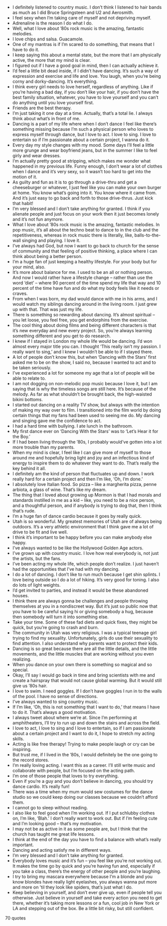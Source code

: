  - I definitely listened to country music. I don’t think I listened to hair bands as much as I did Bruce Springsteen and U2 and Aerosmith.
 - I feel sexy when I’m taking care of myself and not depriving myself.
 - Adrenaline is the reason I do what I do.
 - Well, what I love about ’80s rock music is the amazing, fantastic melodies.
 - I love chips and salsa. Guacamole.
 - One of my mantras is if I’m scared to do something, that means that I have to do it.
 - I keep saying this about a mental state, but the more that I am physically active, the more that my mind is clear.
 - I figured out if I have a good goal in mind, then I can actually achieve it.
 - I’d feel a little bit dead inside, if I didn’t have dancing. It’s such a way of expression and exercise and life and love. You laugh, when you’re being corny and dorky-dancing. It’s everything.
 - I think every girl needs to love herself, regardless of anything. Like if you’re having a bad day, if you don’t like your hair, if you don’t have the best family situation, whatever, you have to love yourself and you can’t do anything until you love yourself first.
 - Friends are the best therapy.
 - I’m just taking it one day at a time. Actually, that’s a total lie. I always think about what’s in front of me.
 - Dancing is a part of my life where when I don’t dance I feel like there’s something missing because I’m such a physical person who loves to express myself through dance, but I love to act. I love to sing. I love to entertain so if I’m passionate about a certain project, I wanna do it.
 - Every day my style changes with my mood. Some days I’ll feel a little more grunge and wear boyfriend jeans, but in the summer I like to feel girly and wear dresses.
 - I’m actually pretty good at stripping, which makes me wonder what happened in my previous life. Funny enough, I don’t wear a lot of clothes when I dance and it’s very sexy, so it wasn’t too hard to get into the motion of it.
 - As guilty and fun as it is to go through a drive-thru and get a cheeseburger or whatever, I just feel like you can make your own burger at home. You know what’s going into it. You know where it came from. And it’s just easy to go back and forth to those drive-thrus. Just kick that habit!
 - I’m very blessed and I don’t take anything for granted. I think if you alienate people and just focus on your work then it just becomes lonely and it’s not fun anymore.
 - What I love about ’80s rock music is the amazing, fantastic melodies. In pop music, it’s all about the techno beat to dance to in the club and the repetitiveness, whereas in rock music there is literally, like, balls-to-the-wall singing and playing. I love it.
 - I’ve always had God, but now I want to go back to church for the sense of community and that feeling of positive thinking, a place where I can think about being a better person.
 - I’m a huge fan of just keeping a healthy lifestyle. For your body but for your mind, also.
 - It’s more about balance for me. I used to be an all or nothing person. And now I would rather have a lifestyle change – rather than use the word ‘diet’ – where 90 percent of the time spend my life that way and 10 percent of the time have fun and do what my body feels like it needs or craves.
 - From when I was born, my dad would dance with me in his arms, and I would watch my siblings dancing around in the living room. I just grew up with that. That was just my life.
 - There is something so rewarding about dancing. It’s almost spiritual – you let loose, you feel free, you get endorphins from the exercise.
 - The cool thing about doing films and being different characters is that it’s new everyday and new every project. So, you’re always learning something different and you get to do research.
 - I knew if I stayed in London my whole life would be dancing. I’d won almost every major title you can. I thought ‘This really isn’t my passion. I really want to sing,’ and I knew I wouldn’t be able to if I stayed there.
 - A lot of people don’t know this, but when ‘Dancing with the Stars’ first asked me to be on the show, I said no, because I wanted to act and to be taken seriously.
 - I’ve experienced a lot for someone my age that a lot of people will be able to relate to.
 - I am not dogging on non-melodic pop music because I love it, but I am saying that is why the timeless songs are still here. It’s because of the melody. As far as what shouldn’t be brought back, the high-waisted bikini bottoms.
 - I started out dancing on a reality TV show, but always with the intention of making my way over to film. I transitioned into the film world by doing certain things that my fans had been used to seeing me do. My dancing and singing gave me the confidence to act.
 - I had a hard time with bullying. I ate lunch in the bathroom.
 - My first dance ever on ‘Dancing With the Stars’ was to ‘Let’s Hear it for the Boy.’
 - If I had been living through the ’80s, I probably would’ve gotten into a lot more trouble than my parents.
 - When my mind is clear, I feel like I can give more of myself to those around me and hopefully bring light and joy and an infectious kind of energy to inspire them to do whatever they want to do. That’s really the key behind it all.
 - I definitely am the kind of person that fluctuates up and down. I work really hard for a certain project and then I’m like, ‘Oh, I’m done.’
 - I absolutely love Italian food. So pizza – like a margherita pizza, penne arbiota, a glass of wine. That’s like my dream.
 - The thing that I loved about growing up Mormon is that I had morals and standards instilled in me as a kid – like, you need to be a nice person, and a thoughtful person, and if anybody is trying to dog that, then I think that’s rude.
 - I’m a huge fan of dance cardio because it goes by really quick.
 - Utah is so wonderful. My greatest memories of Utah are of always being outdoors. It’s a very athletic environment that I think gave me a lot of drive to be fit and live well.
 - I think it’s important to be happy before you can make anybody else happy.
 - I’ve always wanted to be like the Hollywood Golden Age actors.
 - I’ve grown up with country music. I love how real everybody is, not just the artists, but the fans.
 - I’ve been acting my whole life, which people don’t realize. I just haven’t had the opportunities that I’ve had with my dancing.
 - I do a lot of dancing. I don’t like to run much because I get shin splints. I love being outside so I do a lot of hiking. It’s very good for toning. I also do lots of light weights.
 - I’d get invited to parties, and instead it would be these abandoned houses.
 - I think there are always gonna be challenges and people throwing themselves at you in a nondiscreet way. But it’s just so public now that you have to be careful saying hi or giving somebody a hug, because then somebody will turn it into something else.
 - Take your time. Some of these fad diets and quick fixes, they might be quick, but you’re going to crash and burn.
 - The community in Utah was very religious. I was a typical teenage girl trying to find my sexuality. Unfortunately, girls do use their sexuality to find attention. I also understand why parents want to protect their kids.
 - Dancing is so great because there are all the little details, and the little movements, and the little muscles that are working without you even realizing.
 - When you dance on your own there is something so magical and so special.
 - Okay, I’ll say I would go back in time and bring scientists with me and create a hairspray that would not cause global warming. But it would still give us ’80s hair.
 - I love to swim. I need goggles. If I don’t have goggles I run in to the walls of the pool. I have no sense of directions.
 - I’ve always wanted to sing country music.
 - If I’m like, ‘Oh, this is not something that I want to do,’ that means I have to do it. That’s always a good motivation.
 - I always tweet about where we’re at. Since I’m performing at amphitheaters, I’ll try to run up and down the stairs and across the field.
 - I love to act, I love to sing and I love to entertain, so if I am passionate about a certain project and I want to do it, I hope to stretch my acting skills.
 - Acting is like free therapy! Trying to make people laugh or cry can be inspiring.
 - But trust me, if I lived in the ’80s, I would definitely be the one going to the record stores.
 - I’m really loving acting. I want this as a career. I’ll still write music and collaborate with people, but I’m focused on the acting path.
 - I’m one of those people that loves to try everything.
 - Even if you’re a guy and you don’t believe in dancing, you should try dance cardio. It’s really fun!
 - There was a time when my mum would sew costumes for the dance studio so we could keep doing our classes because we couldn’t afford them.
 - I cannot go to sleep without reading.
 - I also like to feel good when I’m working out. If I put schlubby clothes on, I’m like, ‘Blah.’ I don’t really want to work out. But if I’m feeling cute and I’m looking good – that’s my motivation.
 - I may not be as active in it as some people are, but I think that the church has taught me great life lessons.
 - I think at the end of the day you have to find a balance with what’s really important.
 - Dancing and acting satisfy me in different ways.
 - I’m very blessed and I don’t take anything for granted.
 - Everybody loves music and it’s fun – you feel like you’re not working out. It makes the time go by quick and you’re having fun and, especially if you take a class, there’s the energy of other people and you’re laughing.
 - I try to bring my mascara everywhere because I’m a blonde and you know blondes have really light eyelashes, you always wanna put more and more on ’til they look like spiders, that’s just what I do.
 - Keep believing in yourself, and don’t ever give up, even if people tell you otherwise. Just believe in yourself and take every action you need to get there, whether it’s taking more lessons or a fun, cool job in New York or LA and stepping out of the box. Be a little bit risky, but still confident.

70 quotes